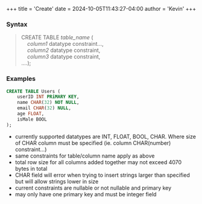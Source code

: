 +++
title = 'Create'
date = 2024-10-05T11:43:27-04:00
author = 'Kevin'
+++


### Syntax

> CREATE TABLE *table_name* (  
>&nbsp;&nbsp;&nbsp;&nbsp;*column1* datatype constraint...,  
>&nbsp;&nbsp;&nbsp;&nbsp;*column2* datatype constraint,  
>&nbsp;&nbsp;&nbsp;&nbsp;*column3* datatype constraint,  
> ....);

### Examples

```SQL
CREATE TABLE Users (
    userID INT PRiMARY KEY,
    name CHAR(32) NOT NULL,
    email CHAR(32) NULL,
    age FLOAT,
    isMale BOOL
);
```

 - currently supported datatypes are INT, FLOAT, BOOL, CHAR. Where size of CHAR column must be specified (ie. column CHAR(number) constraint...)
 - same constraints for table/column name apply as above
 - total row size for all columns added together may not exceed 4070 bytes in total
 - CHAR field will error when trying to insert strings larger than specified but will allow strings lower in size
 - current constraints are nullable or not nullable and primary key
 - may only have one primary key and must be integer field
